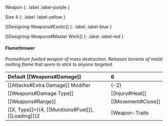 Weapon
{: .label .label-purple }

Size 4
{: .label .label-yellow }

[[Designing-Weapons#Exotic]]
{: .label .label-blue }

[[Designing-Weapons#Master Work]]
{: .label .label-red }

#### Flamethrower

_Promethium fuelled weapon of mass destruction. Releases torrents of metal melting flame that seem to stick to anyone targeted._

| Default [[Weapons#Damage]]                     | 6                                                                                                                                                                                                                                                                                                                                                                                       |
| :-------------------------------------------------------- | :-------------------------------------------------------------------------------------------------------------------------------------------------------------------------------------------------------------------------------------------------------------------------------------------------------------------------------------------------------------------------------------- |
| [[Attacks#Extra Damage]] Modifier | (-2)                                                                                                                                                                                                                                                                                                                                                                                    |
| [[Weapons#Damage Type]]                 | [[Injury#Heat]]                                                                                                                                                                                                                                                                                                                                                                |
| [[Weapons#Range]]                               | [[Movement#Close]]                                                                                                                                                                                                                                                                                                                                                            |
| [[X, Type]]>)(4, [[Munitions#Fuel]]), [[Loading]](2|[Weapon-Traits|Weapon Traits]], [[Burning]], [[Advanced]], [[Targeted]], [[Very-Threatening]], [[Exotic]] |
